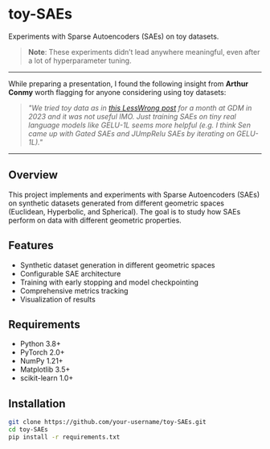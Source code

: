 # toy-SAEs

Experiments with Sparse Autoencoders (SAEs) on toy datasets.  
> **Note**: These experiments didn’t lead anywhere meaningful, even after a lot of hyperparameter tuning.

---

While preparing a presentation, I found the following insight from **Arthur Conmy** worth flagging for anyone considering using toy datasets:

> *"We tried toy data as in [this LessWrong post](https://www.lesswrong.com/posts/z6QQJbtpkEAX3Aojj/interim-research-report-taking-features-out-of-superposition) for a month at GDM in 2023 and it was not useful IMO. Just training SAEs on tiny real language models like GELU-1L seems more helpful (e.g. I think Sen came up with Gated SAEs and JUmpRelu SAEs by iterating on GELU-1L)."*

---

## Overview

This project implements and experiments with Sparse Autoencoders (SAEs) on synthetic datasets generated from different geometric spaces (Euclidean, Hyperbolic, and Spherical). The goal is to study how SAEs perform on data with different geometric properties.

## Features
- Synthetic dataset generation in different geometric spaces  
- Configurable SAE architecture  
- Training with early stopping and model checkpointing  
- Comprehensive metrics tracking  
- Visualization of results  

## Requirements
- Python 3.8+  
- PyTorch 2.0+  
- NumPy 1.21+  
- Matplotlib 3.5+  
- scikit-learn 1.0+  

## Installation
```bash
git clone https://github.com/your-username/toy-SAEs.git
cd toy-SAEs
pip install -r requirements.txt
